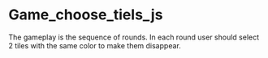 # Game_choose_tiels_js
The gameplay is the sequence of rounds. In each round user should select 2 tiles with the same color to make them disappear.
